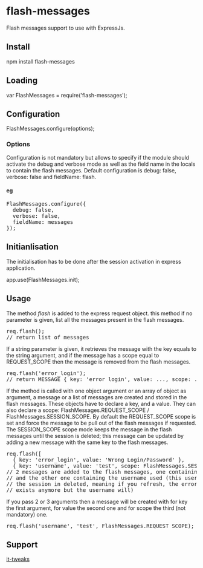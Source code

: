 # flash-messages

Flash messages support to use with ExpressJs.

## Install

  npm install flash-messages

## Loading

  var FlashMessages = require('flash-messages');

## Configuration

  FlashMessages.configure(options);

### Options

Configuration is not mandatory but allows to specify if the module should activate the debug and verbose mode as well as the field name in the locals to contain the flash messages. Default configuration is debug: false, verbose: false and fieldName: flash.

#### eg

<pre>
FlashMessages.configure({
  debug: false,
  verbose: false,
  fieldName: messages
});
</pre>

## Initianlisation

The initialisation has to be done after the session activation in express application.

  app.use(FlashMessages.init);

## Usage

The method <i>flash</i> is added to the express request object. this method if no parameter is given, list all the messages present in the flash messages.
<pre>
req.flash();
// return list of messages
</pre>

If a string parameter is given, it retrieves the message with the key equals to the string argument, and if the message has a scope equal to REQUEST_SCOPE then the message is removed from the flash messages.
<pre>
req.flash('error_login');
// return MESSAGE { key: 'error_login', value: ..., scope: ... }
</pre>

If the method is called with one object argument or an array of object as argument, a message or a list of messages are created and stored in the flash messages. These objects have to declare a key, and a value. They can also declare a scope: FlashMessages.REQUEST_SCOPE / FlashMessages.SESSION_SCOPE. By default the REQUEST_SCOPE scope is set and force the message to be pull out of the flash messages if requested. The SESSION_SCOPE scope mode keeps the message in the flash messages until the session is deleted; this message can be updated by adding a new message with the same key to the flash messages.
<pre>
req.flash([
  { key: 'error_login', value: 'Wrong Login/Password' },
  { key: 'username', value: 'test', scope: FlashMessages.SESSION_SCOPE }];
// 2 messages are added to the flash messages, one containing the login error message
// and the other one containing the username used (this username will be keeped until
// the session in deleted, meaning if you refresh, the error login message will not
// exists anymore but the username will)
</pre>

If you pass 2 or 3 arguments then a message will be created with for key the first argument, for value the second one and for scope the third (not mandatory) one.
<pre>
req.flash('username', 'test', FlashMessages.REQUEST_SCOPE);
</pre>

## Support

<a href="http://www.it-tweaks.com/" target="_blank">it-tweaks</a>
